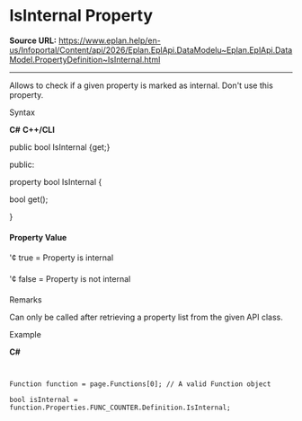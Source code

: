 # IsInternal Property

**Source URL:** https://www.eplan.help/en-us/Infoportal/Content/api/2026/Eplan.EplApi.DataModelu~Eplan.EplApi.DataModel.PropertyDefinition~IsInternal.html

---

Allows to check if a given property is marked as internal. Don't use this property.

Syntax

**C#**
**C++/CLI**


public bool IsInternal {get;}

public:

property bool IsInternal {

   bool get();

}


#### Property Value

'¢ true = Property is internal

'¢ false = Property is not internal

Remarks

Can only be called after retrieving a property list from the given API class.

Example

**C#**

```


Function function = page.Functions[0]; // A valid Function object

bool isInternal = function.Properties.FUNC_COUNTER.Definition.IsInternal;

```
